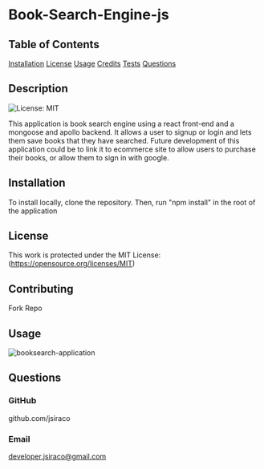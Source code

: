 # Book-Search-Engine-js

## Table of Contents
[Installation](#installation)
[License](#license)
[Usage](#usage)
[Credits](#credits)
[Tests](#tests)
[Questions](#questions)

## Description
![License: MIT](https://img.shields.io/badge/License-MIT-yellow.svg) 

This application is book search engine using a react front-end and a mongoose and apollo backend. It allows a user to signup or login and lets them save books that they have searched. Future development of this application could be to link it to ecommerce site to allow users to purchase their books, or allow them to sign in with google. 

## Installation
To install locally, clone the repository. Then, run "npm install" in the root of the application


## License
This work is protected under the MIT License: (https://opensource.org/licenses/MIT)

## Contributing
Fork Repo

## Usage
![booksearch-application](https://user-images.githubusercontent.com/83827081/143147279-edbcc2ac-a7e0-4160-82a7-f93348f21207.png)

## Questions
### GitHub
github.com/jsiraco

### Email
developer.jsiraco@gmail.com

